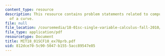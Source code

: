 ```yaml
---
content_type: resource
description: This resource contains problem statements related to computation of length
  of a curve.
file: null
file_location: /coursemedia/18-01sc-single-variable-calculus-fall-2010/812dce705c905047b1555acc89547e85_MIT18_01SCF10_ex78prb.pdf
file_type: application/pdf
resourcetype: Document
title: MIT18_01SCF10_ex78prb.pdf
uid: 812dce70-5c90-5047-b155-5acc89547e85
---
```

